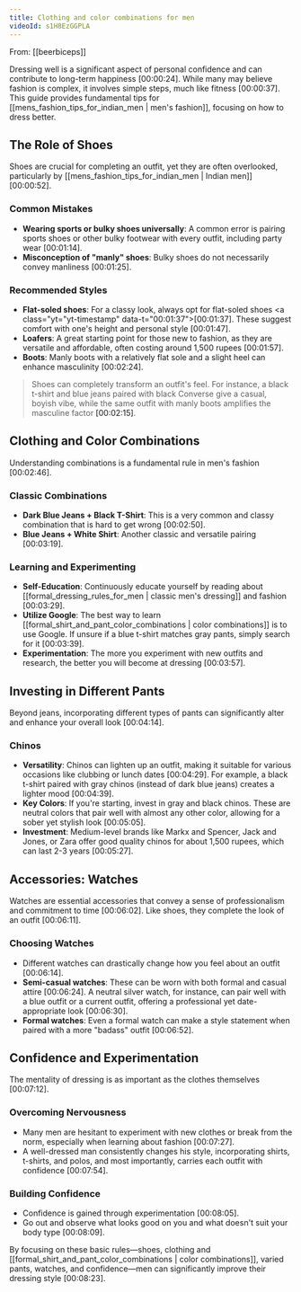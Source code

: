 ```yaml
---
title: Clothing and color combinations for men
videoId: s1H8EzGGPLA
---
```


From: [[beerbiceps]] <br/> 

Dressing well is a significant aspect of personal confidence and can contribute to long-term happiness <a class="yt-timestamp" data-t="00:00:24">[00:00:24]</a>. While many may believe fashion is complex, it involves simple steps, much like fitness <a class="yt-timestamp" data-t="00:00:37">[00:00:37]</a>. This guide provides fundamental tips for [[mens_fashion_tips_for_indian_men | men's fashion]], focusing on how to dress better.

## The Role of Shoes
Shoes are crucial for completing an outfit, yet they are often overlooked, particularly by [[mens_fashion_tips_for_indian_men | Indian men]] <a class="yt-timestamp" data-t="00:00:52">[00:00:52]</a>.

### Common Mistakes
*   **Wearing sports or bulky shoes universally**: A common error is pairing sports shoes or other bulky footwear with every outfit, including party wear <a class="yt-timestamp" data-t="00:01:14">[00:01:14]</a>.
*   **Misconception of "manly" shoes**: Bulky shoes do not necessarily convey manliness <a class="yt-timestamp" data-t="00:01:25">[00:01:25]</a>.

### Recommended Styles
*   **Flat-soled shoes**: For a classy look, always opt for flat-soled shoes <a class="yt="yt-timestamp" data-t="00:01:37">[00:01:37]</a>. These suggest comfort with one's height and personal style <a class="yt-timestamp" data-t="00:01:47">[00:01:47]</a>.
*   **Loafers**: A great starting point for those new to fashion, as they are versatile and affordable, often costing around 1,500 rupees <a class="yt-timestamp" data-t="00:01:57">[00:01:57]</a>.
*   **Boots**: Manly boots with a relatively flat sole and a slight heel can enhance masculinity <a class="yt-timestamp" data-t="00:02:24">[00:02:24]</a>.

> Shoes can completely transform an outfit's feel. For instance, a black t-shirt and blue jeans paired with black Converse give a casual, boyish vibe, while the same outfit with manly boots amplifies the masculine factor <a class="yt-timestamp" data-t="00:02:15">[00:02:15]</a>.

## Clothing and Color Combinations
Understanding combinations is a fundamental rule in men's fashion <a class="yt-timestamp" data-t="00:02:46">[00:02:46]</a>.

### Classic Combinations
*   **Dark Blue Jeans + Black T-Shirt**: This is a very common and classy combination that is hard to get wrong <a class="yt-timestamp" data-t="00:02:50">[00:02:50]</a>.
*   **Blue Jeans + White Shirt**: Another classic and versatile pairing <a class="yt-timestamp" data-t="00:03:19">[00:03:19]</a>.

### Learning and Experimenting
*   **Self-Education**: Continuously educate yourself by reading about [[formal_dressing_rules_for_men | classic men's dressing]] and fashion <a class="yt-timestamp" data-t="00:03:29">[00:03:29]</a>.
*   **Utilize Google**: The best way to learn [[formal_shirt_and_pant_color_combinations | color combinations]] is to use Google. If unsure if a blue t-shirt matches gray pants, simply search for it <a class="yt-timestamp" data-t="00:03:39">[00:03:39]</a>.
*   **Experimentation**: The more you experiment with new outfits and research, the better you will become at dressing <a class="yt-timestamp" data-t="00:03:57">[00:03:57]</a>.

## Investing in Different Pants
Beyond jeans, incorporating different types of pants can significantly alter and enhance your overall look <a class="yt-timestamp" data-t="00:04:14">[00:04:14]</a>.

### Chinos
*   **Versatility**: Chinos can lighten up an outfit, making it suitable for various occasions like clubbing or lunch dates <a class="yt-timestamp" data-t="00:04:29">[00:04:29]</a>. For example, a black t-shirt paired with gray chinos (instead of dark blue jeans) creates a lighter mood <a class="yt-timestamp" data-t="00:04:39">[00:04:39]</a>.
*   **Key Colors**: If you're starting, invest in gray and black chinos. These are neutral colors that pair well with almost any other color, allowing for a sober yet stylish look <a class="yt-timestamp" data-t="00:05:05">[00:05:05]</a>.
*   **Investment**: Medium-level brands like Markx and Spencer, Jack and Jones, or Zara offer good quality chinos for about 1,500 rupees, which can last 2-3 years <a class="yt-timestamp" data-t="00:05:27">[00:05:27]</a>.

## Accessories: Watches
Watches are essential accessories that convey a sense of professionalism and commitment to time <a class="yt-timestamp" data-t="00:06:02">[00:06:02]</a>. Like shoes, they complete the look of an outfit <a class="yt-timestamp" data-t="00:06:11">[00:06:11]</a>.

### Choosing Watches
*   Different watches can drastically change how you feel about an outfit <a class="yt-timestamp" data-t="00:06:14">[00:06:14]</a>.
*   **Semi-casual watches**: These can be worn with both formal and casual attire <a class="yt-timestamp" data-t="00:06:24">[00:06:24]</a>. A neutral silver watch, for instance, can pair well with a blue outfit or a current outfit, offering a professional yet date-appropriate look <a class="yt-timestamp" data-t="00:06:30">[00:06:30]</a>.
*   **Formal watches**: Even a formal watch can make a style statement when paired with a more "badass" outfit <a class="yt-timestamp" data-t="00:06:52">[00:06:52]</a>.

## Confidence and Experimentation
The mentality of dressing is as important as the clothes themselves <a class="yt-timestamp" data-t="00:07:12">[00:07:12]</a>.

### Overcoming Nervousness
*   Many men are hesitant to experiment with new clothes or break from the norm, especially when learning about fashion <a class="yt-timestamp" data-t="00:07:27">[00:07:27]</a>.
*   A well-dressed man consistently changes his style, incorporating shirts, t-shirts, and polos, and most importantly, carries each outfit with confidence <a class="yt-timestamp" data-t="00:07:54">[00:07:54]</a>.

### Building Confidence
*   Confidence is gained through experimentation <a class="yt-timestamp" data-t="00:08:05">[00:08:05]</a>.
*   Go out and observe what looks good on you and what doesn't suit your body type <a class="yt-timestamp" data-t="00:08:09">[00:08:09]</a>.

By focusing on these basic rules—shoes, clothing and [[formal_shirt_and_pant_color_combinations | color combinations]], varied pants, watches, and confidence—men can significantly improve their dressing style <a class="yt-timestamp" data-t="00:08:23">[00:08:23]</a>.